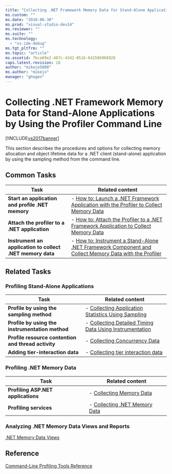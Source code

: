 ```yaml
---
title: "Collecting .NET Framework Memory Data for Stand-Alone Applications by Using the Profiler Command Line | Microsoft Docs"
ms.custom: ""
ms.date: "2018-06-30"
ms.prod: "visual-studio-dev14"
ms.reviewer: ""
ms.suite: ""
ms.technology: 
  - "vs-ide-debug"
ms.tgt_pltfrm: ""
ms.topic: "article"
ms.assetid: 7bce69e2-407c-4342-8516-641586968928
caps.latest.revision: 18
author: "mikejo5000"
ms.author: "mikejo"
manager: "ghogen"
---
```

# Collecting .NET Framework Memory Data for Stand-Alone Applications by Using the Profiler Command Line
[!INCLUDE[vs2017banner](../includes/vs2017banner.md)]

This section describes the procedures and options for collecting memory allocation and object lifetime data for a .NET client (stand-alone) application by using the sampling method from the command line.  
  
## Common Tasks  
  
|Task|Related content|  
|----------|---------------------|  
|**Start an application and profile .NET memory**|-   [How to: Launch a .NET Framework Application with the Profiler to Collect Memory Data](../profiling/how-to-launch-a-stand-alone-dotnet-framework-application-with-the-profiler-to-collect-memory-data-by-using-the-command-line.md)|  
|**Attach the profiler to a .NET application**|-   [How to: Attach the Profiler to a .NET Framework Application to Collect Memory Data](../profiling/how-to-attach-the-profiler-to-a-dotnet-framework-stand-alone-application-to-collect-memory-data-by-using-the-command-line.md)|  
|**Instrument an application to collect .NET memory data**|-   [How to: Instrument a Stand-Alone .NET Framework Component and Collect Memory Data with the Profiler](../profiling/how-to-instrument-a-stand-alone-dotnet-framework-component-and-collect-memory-data-with-the-profiler-by-using-the-command-line.md)|  
  
## Related Tasks  
  
### Profiling Stand-Alone Applications  
  
|Task|Related content|  
|----------|---------------------|  
|**Profile by using the sampling method**|-   [Collecting Application Statistics Using Sampling](../profiling/collecting-application-statistics-for-stand-alone-applications-by-using-the-profiler-command-line.md)|  
|**Profile by using the instrumentation method**|-   [Collecting Detailed Timing Data Using Instrumentation](../profiling/collecting-detailed-timing-data-for-a-stand-alone-application-by-using-the-profiler-command-line.md)|  
|**Profile resource contention and thread activity**|-   [Collecting Concurrency Data](../profiling/collecting-concurrency-data-for-stand-alone-applications-by-using-the-profiler-command-line.md)|  
|**Adding tier-interaction data**|-   [Collecting tier interaction data](../profiling/adding-tier-interaction-data-from-the-command-line.md)|  
  
### Profiling .NET Memory Data  
  
|Task|Related content|  
|----------|---------------------|  
|**Profiling ASP.NET applications**|-   [Collecting Memory Data](../profiling/collecting-memory-data-from-an-aspnet-web-application-by-using-the-profiler-command-line.md)|  
|**Profiling services**|-   [Collecting .NET Memory Data](../profiling/collecting-memory-data-from-dotnet-framework-services-by-using-the-profiler-command-line.md)|  
  
### Analyzing .NET Memory Data Views and Reports  
 [.NET Memory Data Views](../profiling/dotnet-memory-data-views.md)  
  
## Reference  
 [Command-Line Profiling Tools Reference](../profiling/command-line-profiling-tools-reference.md)



